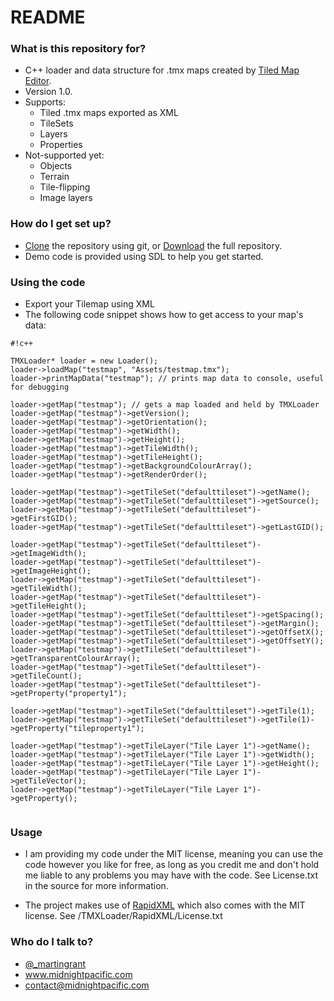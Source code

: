 # README #

### What is this repository for? ###

* C++ loader and data structure for .tmx maps created by [Tiled Map Editor](http://www.mapeditor.org/).
* Version 1.0.
* Supports:
     * Tiled .tmx maps exported as XML
     * TileSets
     * Layers
     * Properties
* Not-supported yet:
     * Objects
     * Terrain
     * Tile-flipping
     * Image layers


### How do I get set up? ###

* [Clone](https://martingrant@bitbucket.org/martingrant/tmxloader.git) the repository using git, or [Download](https://bitbucket.org/martingrant/tmxloader/downloads) the full repository.
* Demo code is provided using SDL to help you get started.

### Using the code ###

* Export your Tilemap using XML
* The following code snippet shows how to get access to your map's data:
```
#!c++

TMXLoader* loader = new Loader();
loader->loadMap("testmap", "Assets/testmap.tmx"); 
loader->printMapData("testmap"); // prints map data to console, useful for debugging

loader->getMap("testmap"); // gets a map loaded and held by TMXLoader
loader->getMap("testmap")->getVersion();
loader->getMap("testmap")->getOrientation();
loader->getMap("testmap")->getWidth();
loader->getMap("testmap")->getHeight();
loader->getMap("testmap")->getTileWidth();
loader->getMap("testmap")->getTileHeight();
loader->getMap("testmap")->getBackgroundColourArray();
loader->getMap("testmap")->getRenderOrder();

loader->getMap("testmap")->getTileSet("defaulttileset")->getName();
loader->getMap("testmap")->getTileSet("defaulttileset")->getSource();
loader->getMap("testmap")->getTileSet("defaulttileset")->getFirstGID();
loader->getMap("testmap")->getTileSet("defaulttileset")->getLastGID();

loader->getMap("testmap")->getTileSet("defaulttileset")->getImageWidth();
loader->getMap("testmap")->getTileSet("defaulttileset")->getImageHeight();
loader->getMap("testmap")->getTileSet("defaulttileset")->getTileWidth();
loader->getMap("testmap")->getTileSet("defaulttileset")->getTileHeight();
loader->getMap("testmap")->getTileSet("defaulttileset")->getSpacing();
loader->getMap("testmap")->getTileSet("defaulttileset")->getMargin();
loader->getMap("testmap")->getTileSet("defaulttileset")->getOffsetX();
loader->getMap("testmap")->getTileSet("defaulttileset")->getOffsetY();
loader->getMap("testmap")->getTileSet("defaulttileset")->getTransparentColourArray();
loader->getMap("testmap")->getTileSet("defaulttileset")->getTileCount();
loader->getMap("testmap")->getTileSet("defaulttileset")->getProperty("property1");

loader->getMap("testmap")->getTileSet("defaulttileset")->getTile(1);
loader->getMap("testmap")->getTileSet("defaulttileset")->getTile(1)->getProperty("tileproperty1");

loader->getMap("testmap")->getTileLayer("Tile Layer 1")->getName();
loader->getMap("testmap")->getTileLayer("Tile Layer 1")->getWidth();
loader->getMap("testmap")->getTileLayer("Tile Layer 1")->getHeight();
loader->getMap("testmap")->getTileLayer("Tile Layer 1")->getTileVector();
loader->getMap("testmap")->getTileLayer("Tile Layer 1")->getProperty();
 
```




### Usage ###

* I am providing my code under the MIT license, meaning you can use the code however you like for free, as long as you credit me and don't hold me liable to any problems you may have with the code. See License.txt in the source for more information.

* The project makes use of [RapidXML](http://rapidxml.sourceforge.net/) which also comes with the MIT license. See /TMXLoader/RapidXML/License.txt


### Who do I talk to? ###

* [@_martingrant](https://twitter.com/_martingrant)
* www.midnightpacific.com
* contact@midnightpacific.com